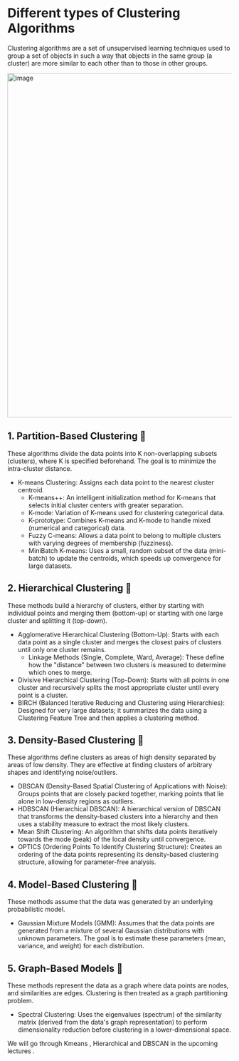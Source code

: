 # Different types of Clustering Algorithms

Clustering algorithms are a set of unsupervised learning techniques used to group a set of objects in such a way that objects in the same group (a cluster) are more similar to each other than to those in other groups.

<img width="1152" height="772" alt="image" src="https://github.com/user-attachments/assets/9958fadd-58e9-40e3-a7cf-f2400f63b3c3" />

## 1. Partition-Based Clustering 🚀
These algorithms divide the data points into K non-overlapping subsets (clusters), where K is specified beforehand. The goal is to minimize the intra-cluster distance.

* K-means Clustering: Assigns each data point to the nearest cluster centroid.
    * K-means++: An intelligent initialization method for K-means that selects initial cluster centers with greater separation.
    * K-mode: Variation of K-means used for clustering categorical data.
    * K-prototype: Combines K-means and K-mode to handle mixed (numerical and categorical) data.
    * Fuzzy C-means: Allows a data point to belong to multiple clusters with varying degrees of membership (fuzziness).
    * MiniBatch K-means: Uses a small, random subset of the data (mini-batch) to update the centroids, which speeds up convergence for large datasets.

## 2. Hierarchical Clustering 🚀
These methods build a hierarchy of clusters, either by starting with individual points and merging them (bottom-up) or starting with one large cluster and splitting it (top-down).

* Agglomerative Hierarchical Clustering (Bottom-Up): Starts with each data point as a single cluster and merges the closest pairs of clusters until only one cluster remains.
   * Linkage Methods (Single, Complete, Ward, Average): These define how the "distance" between two clusters is measured to determine which ones to merge.
* Divisive Hierarchical Clustering (Top-Down): Starts with all points in one cluster and recursively splits the most appropriate cluster until every point is a cluster.
* BIRCH (Balanced Iterative Reducing and Clustering using Hierarchies): Designed for very large datasets; it summarizes the data using a Clustering Feature Tree and then applies a clustering method.

## 3. Density-Based Clustering 🚀
These algorithms define clusters as areas of high density separated by areas of low density. They are effective at finding clusters of arbitrary shapes and identifying noise/outliers.

* DBSCAN (Density-Based Spatial Clustering of Applications with Noise): Groups points that are closely packed together, marking points that lie alone in low-density regions as outliers.
* HDBSCAN (Hierarchical DBSCAN): A hierarchical version of DBSCAN that transforms the density-based clusters into a hierarchy and then uses a stability measure to extract the most likely clusters.
* Mean Shift Clustering: An algorithm that shifts data points iteratively towards the mode (peak) of the local density until convergence.
* OPTICS (Ordering Points To Identify Clustering Structure): Creates an ordering of the data points representing its density-based clustering structure, allowing for parameter-free analysis.

## 4. Model-Based Clustering 🚀
These methods assume that the data was generated by an underlying probabilistic model.

* Gaussian Mixture Models (GMM): Assumes that the data points are generated from a mixture of several Gaussian distributions with unknown parameters. The goal is to estimate these parameters (mean, variance, and weight) for each distribution.

## 5. Graph-Based Models 🚀
These methods represent the data as a graph where data points are nodes, and similarities are edges. Clustering is then treated as a graph partitioning problem.

* Spectral Clustering: Uses the eigenvalues (spectrum) of the similarity matrix (derived from the data's graph representation) to perform dimensionality reduction before clustering in a lower-dimensional space.


We will go through Kmeans , Hierarchical and DBSCAN in the upcoming lectures .

